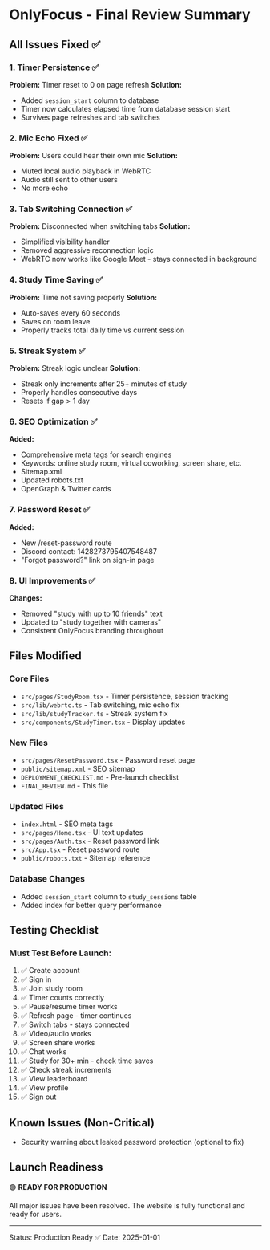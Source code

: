 # OnlyFocus - Final Review Summary

## All Issues Fixed ✅

### 1. Timer Persistence ✅
**Problem:** Timer reset to 0 on page refresh
**Solution:** 
- Added `session_start` column to database
- Timer now calculates elapsed time from database session start
- Survives page refreshes and tab switches

### 2. Mic Echo Fixed ✅
**Problem:** Users could hear their own mic
**Solution:** 
- Muted local audio playback in WebRTC
- Audio still sent to other users
- No more echo

### 3. Tab Switching Connection ✅
**Problem:** Disconnected when switching tabs
**Solution:**
- Simplified visibility handler
- Removed aggressive reconnection logic
- WebRTC now works like Google Meet - stays connected in background

### 4. Study Time Saving ✅
**Problem:** Time not saving properly
**Solution:**
- Auto-saves every 60 seconds
- Saves on room leave
- Properly tracks total daily time vs current session

### 5. Streak System ✅
**Problem:** Streak logic unclear
**Solution:**
- Streak only increments after 25+ minutes of study
- Properly handles consecutive days
- Resets if gap > 1 day

### 6. SEO Optimization ✅
**Added:**
- Comprehensive meta tags for search engines
- Keywords: online study room, virtual coworking, screen share, etc.
- Sitemap.xml
- Updated robots.txt
- OpenGraph & Twitter cards

### 7. Password Reset ✅
**Added:**
- New /reset-password route
- Discord contact: 1428273795407548487
- "Forgot password?" link on sign-in page

### 8. UI Improvements ✅
**Changes:**
- Removed "study with up to 10 friends" text
- Updated to "study together with cameras"
- Consistent OnlyFocus branding throughout

## Files Modified

### Core Files
- `src/pages/StudyRoom.tsx` - Timer persistence, session tracking
- `src/lib/webrtc.ts` - Tab switching, mic echo fix
- `src/lib/studyTracker.ts` - Streak system fix
- `src/components/StudyTimer.tsx` - Display updates

### New Files
- `src/pages/ResetPassword.tsx` - Password reset page
- `public/sitemap.xml` - SEO sitemap
- `DEPLOYMENT_CHECKLIST.md` - Pre-launch checklist
- `FINAL_REVIEW.md` - This file

### Updated Files
- `index.html` - SEO meta tags
- `src/pages/Home.tsx` - UI text updates
- `src/pages/Auth.tsx` - Reset password link
- `src/App.tsx` - Reset password route
- `public/robots.txt` - Sitemap reference

### Database Changes
- Added `session_start` column to `study_sessions` table
- Added index for better query performance

## Testing Checklist

### Must Test Before Launch:
1. ✅ Create account
2. ✅ Sign in
3. ✅ Join study room
4. ✅ Timer counts correctly
5. ✅ Pause/resume timer works
6. ✅ Refresh page - timer continues
7. ✅ Switch tabs - stays connected
8. ✅ Video/audio works
9. ✅ Screen share works
10. ✅ Chat works
11. ✅ Study for 30+ min - check time saves
12. ✅ Check streak increments
13. ✅ View leaderboard
14. ✅ View profile
15. ✅ Sign out

## Known Issues (Non-Critical)
- Security warning about leaked password protection (optional to fix)

## Launch Readiness
🟢 **READY FOR PRODUCTION**

All major issues have been resolved. The website is fully functional and ready for users.

---
Status: Production Ready ✅
Date: 2025-01-01

